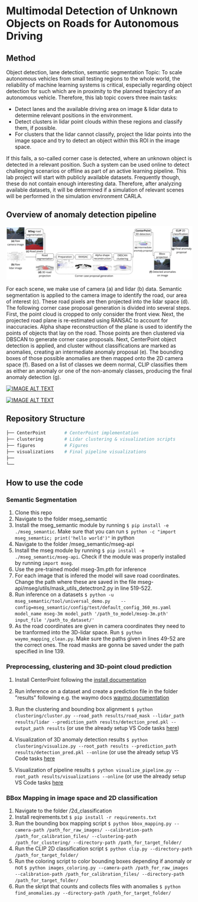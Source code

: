 # Multimodal Detection of Unknown Objects on Roads for Autonomous Driving

## Method 
Object detection, lane detection, semantic segmentation
Topic: To scale autonomous vehicles from small testing regions to the whole world, the reliability of machine learning systems is critical, especially regarding object detection for such which are in proximity to the planned trajectory of an autonomous vehicle. Therefore, this lab topic covers three main tasks:

- Detect lanes and the available driving area on image & lidar data to determine relevant positions in the environment.
- Detect clusters in lidar point clouds within these regions and classify them, if possible.
- For clusters that the lidar cannot classify, project the lidar points into the image space and try to detect an object within this ROI in the image space.

If this fails, a so-called corner case is detected, where an unknown object is detected in a relevant position. Such a system can be used online to detect challenging scenarios or offline as part of an active learning pipeline. This lab project will start with publicly available datasets. Frequently though, these do not contain enough interesting data. Therefore, after analyzing available datasets, it will be determined if a simulation of relevant scenes will be performed in the simulation environment CARLA.

## Overview of anomaly detection pipeline

![Pipeline](/figures/Pipeline_Overview.jpg)

For each scene, we make use of camera (a) and lidar (b) data. Semantic segmentation is applied to the camera image to identify the road, our area of interest (c). These road pixels are then projected into the lidar space (d). The following corner case proposal generation is divided into several steps. First, the point cloud is cropped to only consider the front view. Next, the projected road plane is re-estimated using RANSAC to account for inaccuracies. Alpha shape reconstruction of the plane is used to identify the points of objects that lay on the road. Those points are then clustered via DBSCAN to generate corner case proposals. Next, CenterPoint object detection is applied, and cluster without classifications are marked as anomalies, creating an intermediate anomaly proposal (e). The bounding boxes of those possible anomalies are then mapped onto the 2D camera space (f). Based on a list of classes we deem normal, CLIP classifies them as either an anomaly or one of the non-anomaly classes, producing the final anomaly detection (g).

[![IMAGE ALT TEXT](http://img.youtube.com/vi/YRlZFhbzw3Q/0.jpg)](http://www.youtube.com/watch?v=YRlZFhbzw3Q "Multimodal Detection of Unknown Objects on Roads for Autonomous Driving [short]")

[![IMAGE ALT TEXT](http://img.youtube.com/vi/yGfA55FAXdI/0.jpg)](http://www.youtube.com/watch?v=yGfA55FAXdI "Multimodal Detection of Unknown Objects on Roads for Autonomous Driving [long]")

## Repository Structure
```bash
├── CenterPoint       # CenterPoint implementation
├── clustering        # Lidar clustering & visualization scripts
├── figures           # Figures
├── visualizations    # Final pipeline visualizations
├──   
└──             
```

## How to use the code
### Semantic Segmentation 
1. Clone this repo
2. Navigate to the folder mseg_semantic
3. Install the mseg_semantic module by running `$ pip install -e ./mseg_semantic`. 
Make sure that you can run `$ python -c "import mseg_semantic; print('hello world')"` in python
4. Navigate to the folder /mseg_semantic/mseg-api
5. Install the mseg module by running `$ pip install -e ./mseg_semantic/mseg-api`. Check if the module was properly installed by running `import mseg`.
6. Use the pre-trained model mseg-3m.pth for inference
7. For each image that is infered the model will save road coordinates. Change the path where these are saved in the file mseg-api/mseg/utils/mask_utils_detectron2.py in line 519-522. 
8. Run inference on a datasets
`$ python -u mseg_semantic/tool/universal_demo.py    --config=mseg_semantic/config/test/default_config_360_ms.yaml model_name mseg-3m model_path '/path_to_model/mseg-3m.pth' input_file '/path_to_dataset/'`
9. As the road coordinates are given in camera coordinates they need to be tranformed into the 3D-lidar space. Run `$ python waymo_mapping_clean.py`. Make sure the paths given in lines 49-52 are the correct ones. The road masks are gonna be saved under the path specified in line 139. 

### Preprocessing, clustering and 3D-point cloud prediction

1. Install CenterPoint following the [install documentation](https://github.com/tianweiy/CenterPoint/blob/master/docs/INSTALL.md)
2. Run inference on a dataset and create a prediction file in the folder "results" following e.g. the waymo docs [waymo documentation](https://github.com/tianweiy/CenterPoint/blob/master/docs/WAYMO.md)
3. Run the clustering and bounding box alignment `$ python clustering/cluster.py --road_path results/road_mask --lidar_path results/lidar --prediction_path results/detection_pred.pkl --output_path results` (or use the already setup VS Code tasks [here](.vscode/launch.json))
4. Visualization of 3D anomaly detection results `$ python clustering/visualize.py --root_path results --prediction_path results/detection_pred.pkl --online` (or use the already setup VS Code tasks [here](.vscode/launch.json)

5. Visualization of pipeline results `$ python visualize_pipeline.py --root_path results/visualizations --online` (or use the already setup VS Code tasks [here](.vscode/launch.json)

### BBox Mapping in image space and 2D classification

1. Navigate to the folder /2d_classification
2. Install reqirements.txt `$ pip install -r requirements.txt`
3. Run the bounding box mapping script `$ python bbox_mapping.py --camera-path /path_for_raw_images/ --calibration-path /path_for_calibration_files/ --clustering-path /path_for_clustering/ --directory-path /path_for_target_folder/`
4. Run the CLIP 2D classification script `$ python clip.py --directory-path /path_for_target_folder/`
5. Run the coloring script to color bounding boxes depending if anomaly or not `$ python images_coloring.py --camera-path /path_for_raw_images --calibration-path /path_for_calibration_files/ --directory-path /path_for_target_folder/ `
6. Run the skript that counts and collects files with anomalies `$ python find_anomalies.py --directory-path /path_for_target_folder/`
